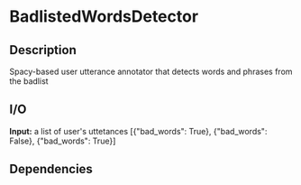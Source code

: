 # BadlistedWordsDetector

## Description
Spacy-based user utterance annotator that detects words and phrases from the badlist

## I/O
**Input:**  a list of user's uttetances
[{"bad_words": True}, {"bad_words": False}, {"bad_words": True}]

## Dependencies
